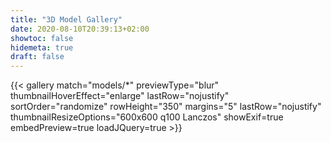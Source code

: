 ```yaml
---
title: "3D Model Gallery"
date: 2020-08-10T20:39:13+02:00
showtoc: false
hidemeta: true
draft: false
---
```

{{< gallery match="models/*" previewType="blur" thumbnailHoverEffect="enlarge" lastRow="nojustify" sortOrder="randomize" rowHeight="350" margins="5" lastRow="nojustify" thumbnailResizeOptions="600x600 q100 Lanczos" showExif=true  embedPreview=true loadJQuery=true >}}